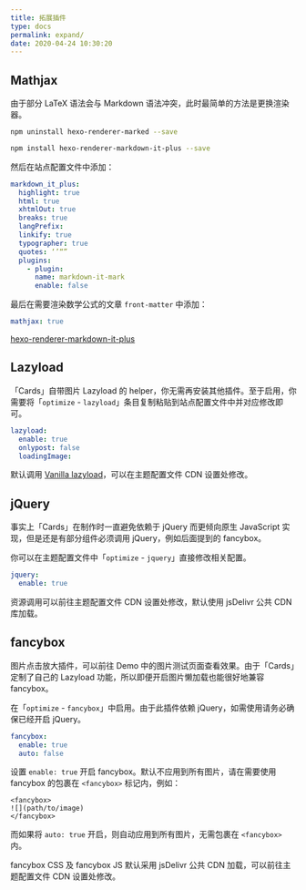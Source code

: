 ```yaml
---
title: 拓展插件
type: docs
permalink: expand/
date: 2020-04-24 10:30:20
---
```




## Mathjax

由于部分 LaTeX 语法会与 Markdown 语法冲突，此时最简单的方法是更换渲染器。

```bash
npm uninstall hexo-renderer-marked --save

npm install hexo-renderer-markdown-it-plus --save
```

然后在站点配置文件中添加：

```yaml
markdown_it_plus:
  highlight: true
  html: true
  xhtmlOut: true
  breaks: true
  langPrefix:
  linkify: true
  typographer: true
  quotes: ‘’“”
  plugins:
    - plugin:
      name: markdown-it-mark
      enable: false
```

最后在需要渲染数学公式的文章 `front-matter` 中添加：

```yaml
mathjax: true
```

[hexo-renderer-markdown-it-plus](https://github.com/CHENXCHEN/hexo-renderer-markdown-it-plus) 

## Lazyload

「Cards」自带图片 Lazyload 的 helper，你无需再安装其他插件。至于启用，你需要将「`optimize` - `lazyload`」条目复制粘贴到站点配置文件中并对应修改即可。

```yaml
lazyload:
  enable: true
  onlypost: false
  loadingImage: 
```

默认调用 [Vanilla lazyload](https://github.com/verlok/lazyload)，可以在主题配置文件 CDN 设置处修改。

## jQuery

事实上「Cards」在制作时一直避免依赖于 jQuery 而更倾向原生 JavaScript 实现，但是还是有部分组件必须调用 jQuery，例如后面提到的 fancybox。

你可以在主题配置文件中「`optimize` - `jquery`」直接修改相关配置。

```yaml
jquery: 
  enable: true
```

资源调用可以前往主题配置文件 CDN 设置处修改，默认使用 jsDelivr 公共 CDN 库加载。

## fancybox

图片点击放大插件，可以前往 Demo 中的图片测试页面查看效果。由于「Cards」定制了自己的 Lazyload 功能，所以即便开启图片懒加载也能很好地兼容 fancybox。

在「`optimize` - `fancybox`」中启用。由于此插件依赖 jQuery，如需使用请务必确保已经开启 jQuery。

```yaml
fancybox: 
  enable: true
  auto: false
```

设置 `enable: true` 开启 fancybox。默认不应用到所有图片，请在需要使用 fancybox 的包裹在 `<fancybox>` 标记内，例如：

```
<fancybox>
![](path/to/image)
</fancybox>
```

 而如果将 `auto: true` 开启，则自动应用到所有图片，无需包裹在 `<fancybox>` 内。

fancybox CSS 及 fancybox JS 默认采用 jsDelivr 公共 CDN 加载，可以前往主题配置文件 CDN 设置处修改。